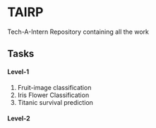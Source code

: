 # TAIRP
Tech-A-Intern Repository containing all the work <br>

<h2>Tasks</h2>
<h4>Level-1</h4>
<ol>
  <li>Fruit-image classification</li>
  <li>Iris Flower Classification</li>
  <li>Titanic survival prediction</li>
</ol>
<h4>Level-2</h4>
